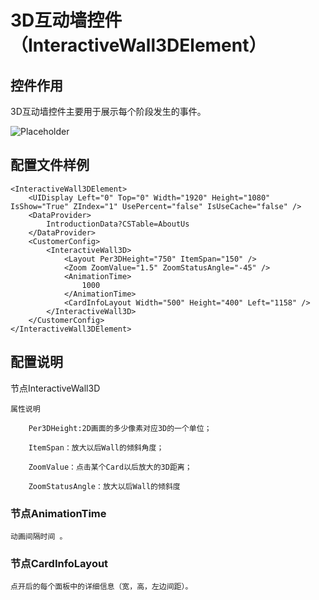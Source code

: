 # 3D互动墙控件（InteractiveWall3DElement）

## 控件作用

3D互动墙控件主要用于展示每个阶段发生的事件。

![Placeholder](../../images/InteractiveWall3DElement.png)

## 配置文件样例

```
<InteractiveWall3DElement>
	<UIDisplay Left="0" Top="0" Width="1920" Height="1080" IsShow="True" ZIndex="1" UsePercent="false" IsUseCache="false" />
	<DataProvider>
		IntroductionData?CSTable=AboutUs
	</DataProvider>
	<CustomerConfig>
		<InteractiveWall3D>
			<Layout Per3DHeight="750" ItemSpan="150" />
			<Zoom ZoomValue="1.5" ZoomStatusAngle="-45" />
			<AnimationTime>
				1000
			</AnimationTime>
			<CardInfoLayout Width="500" Height="400" Left="1158" />
		</InteractiveWall3D>
	</CustomerConfig>
</InteractiveWall3DElement>

```

## 配置说明

节点InteractiveWall3D

	属性说明

		Per3DHeight:2D画面的多少像素对应3D的一个单位；

		ItemSpan：放大以后Wall的倾斜角度；

		ZoomValue：点击某个Card以后放大的3D距离；

		ZoomStatusAngle：放大以后Wall的倾斜度

### 节点AnimationTime

	动画间隔时间 。

### 节点CardInfoLayout

	点开后的每个面板中的详细信息（宽，高，左边间距）。
